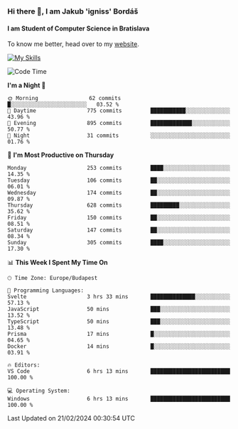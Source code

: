 ### Hi there 👋, I am Jakub 'igniss' Bordáš

#### I am Student of Computer Science in Bratislava
To know me better, head over to my [website](https://bordas.sk).

[![My Skills](https://skillicons.dev/icons?i=js,html,css,figma,svelte,java,kotlin,python,postgresql,typescript,nest,nodejs)](https://bordas.sk)


<!--START_SECTION:waka-->
![Code Time](http://img.shields.io/badge/Code%20Time-1%2C411%20hrs%2050%20mins-blue)

**I'm a Night 🦉** 

```text
🌞 Morning                62 commits          █░░░░░░░░░░░░░░░░░░░░░░░░   03.52 % 
🌆 Daytime                775 commits         ███████████░░░░░░░░░░░░░░   43.96 % 
🌃 Evening                895 commits         █████████████░░░░░░░░░░░░   50.77 % 
🌙 Night                  31 commits          ░░░░░░░░░░░░░░░░░░░░░░░░░   01.76 % 
```
📅 **I'm Most Productive on Thursday** 

```text
Monday                   253 commits         ████░░░░░░░░░░░░░░░░░░░░░   14.35 % 
Tuesday                  106 commits         ██░░░░░░░░░░░░░░░░░░░░░░░   06.01 % 
Wednesday                174 commits         ██░░░░░░░░░░░░░░░░░░░░░░░   09.87 % 
Thursday                 628 commits         █████████░░░░░░░░░░░░░░░░   35.62 % 
Friday                   150 commits         ██░░░░░░░░░░░░░░░░░░░░░░░   08.51 % 
Saturday                 147 commits         ██░░░░░░░░░░░░░░░░░░░░░░░   08.34 % 
Sunday                   305 commits         ████░░░░░░░░░░░░░░░░░░░░░   17.30 % 
```


📊 **This Week I Spent My Time On** 

```text
🕑︎ Time Zone: Europe/Budapest

💬 Programming Languages: 
Svelte                   3 hrs 33 mins       ██████████████░░░░░░░░░░░   57.13 % 
JavaScript               50 mins             ███░░░░░░░░░░░░░░░░░░░░░░   13.52 % 
TypeScript               50 mins             ███░░░░░░░░░░░░░░░░░░░░░░   13.48 % 
Prisma                   17 mins             █░░░░░░░░░░░░░░░░░░░░░░░░   04.65 % 
Docker                   14 mins             █░░░░░░░░░░░░░░░░░░░░░░░░   03.91 % 

🔥 Editors: 
VS Code                  6 hrs 13 mins       █████████████████████████   100.00 % 

💻 Operating System: 
Windows                  6 hrs 13 mins       █████████████████████████   100.00 % 
```


 Last Updated on 21/02/2024 00:30:54 UTC
<!--END_SECTION:waka-->
